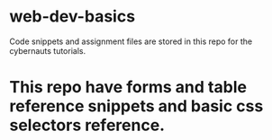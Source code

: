 # web-dev-basics
Code snippets and assignment files are stored in this repo for the cybernauts tutorials.
# This repo have forms and table reference snippets and basic css selectors reference.
